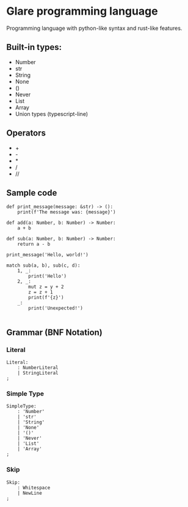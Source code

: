 # Glare programming language

Programming language with python-like syntax and rust-like features.

## Built-in types:
- Number
- str
- String
- None
- ()
- Never
- List
- Array
- Union types (typescript-line)

## Operators
- \+
- \-
- \*
- \/
- \/\/

## Sample code
```
def print_message(message: &str) -> ():
    print(f'The message was: {message}')

def add(a: Number, b: Number) -> Number:
    a + b

def sub(a: Number, b: Number) -> Number:
    return a - b

print_message('Hello, world!')

match sub(a, b), sub(c, d):
    1, _:
        print('Hello')
    2, _:
        mut z = y + 2
        z = z + 1
        print(f'{z}')
    _:
        print('Unexpected!')
 
```
 
## Grammar (BNF Notation)

### Literal
```
Literal:
	: NumberLiteral
	| StringLiteral
;
```

### Simple Type
```
SimpleType:
    : 'Number'
    | 'str'
    | 'String'
    | 'None'
    | '()'
    | 'Never'
    | 'List'
    | 'Array'
;
```

### Skip
```
Skip:
    : Whitespace
    | NewLine
;
```